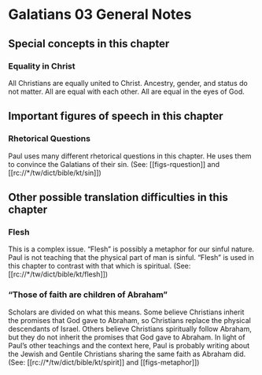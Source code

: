# Galatians 03 General Notes
## Special concepts in this chapter

### Equality in Christ
All Christians are equally united to Christ. Ancestry, gender, and status do not matter. All are equal with each other. All are equal in the eyes of God.

## Important figures of speech in this chapter

### Rhetorical Questions
Paul uses many different rhetorical questions in this chapter. He uses them to convince the Galatians of their sin. (See: [[figs-rquestion]] and [[rc://*/tw/dict/bible/kt/sin]])

## Other possible translation difficulties in this chapter

### Flesh
This is a complex issue. “Flesh” is possibly a metaphor for our sinful nature. Paul is not teaching that the physical part of man is sinful. “Flesh” is used in this chapter to contrast with that which is spiritual. (See: [[rc://*/tw/dict/bible/kt/flesh]])

### “Those of faith are children of Abraham”
Scholars are divided on what this means. Some believe Christians inherit the promises that God gave to Abraham, so Christians replace the physical descendants of Israel. Others believe Christians spiritually follow Abraham, but they do not inherit the promises that God gave to Abraham. In light of Paul’s other teachings and the context here, Paul is probably writing about the Jewish and Gentile Christians sharing the same faith as Abraham did. (See: [[rc://*/tw/dict/bible/kt/spirit]] and [[figs-metaphor]])